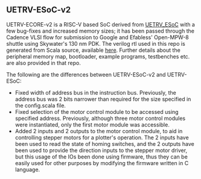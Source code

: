 ## UETRV-ESoC-v2
UETRV-ECORE-v2 is a RISC-V based SoC derived from [UETRV_ESoC](https://github.com/ee-uet/UETRV_ESoC) with a few bug-fixes and increased memory sizes; it has been passed through the Cadence VLSI flow for submission to Google and Efabless' Open-MPW-8 shuttle using Skywater's 130 nm PDK. The verilog rtl used in this repo is generated from Scala source, available [here](https://github.com/ee-uet/UETRV_ESoC). Further details about the peripheral memory map, bootloader, example programs, testbenches etc. are also provided in that repo.

The following are the differences between UETRV-ESoC-v2 and UETRV-ESoC:

* Fixed width of address bus in the instruction bus. Previously, the address bus was 2 bits narrower than required for the size specified in the config.scala file.
* Fixed selection of the motor control module to be accessed using specified address. Previously, although three motor control modules were instantiated, only the first motor module was accessible.
* Added 2 inputs and 2 outputs to the motor control module, to aid in controlling stepper motors for a plotter's operation. The 2 inputs have been used to read the state of homing switches, and the 2 outputs have been used to provide the direction inputs to the stepper motor driver, but this usage of the IOs been done using firmware, thus they can be easily used for other purposes by modifying the firmware written in C language.
